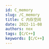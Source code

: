 ```yaml
---
id: C_memory
slug: /C_memory
title: C 内存空间
date: 2022-11-08
authors: nox
tags: [C/C++]
keywords: [C/C++]
---
```


<!-- truncate -->



